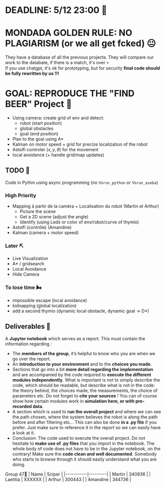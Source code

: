 # DEADLINE: 5/12 23:00 🎯

# MONDADA GOLDEN RULE: NO PLAGIARISM (or we all get fcked) 😐
They have a database of all the previous projects. They will compare our work to the databate, if there is a match, it's over 💀 <br>
If you use chatgpt, it's ok for prototyping, but for security **final code should be fully rewritten by us !!!**

# GOAL: REPRODUCE THE "FIND BEER" Project 🍺
- Using camera: create grid of env and detect:
  - robot (start position)
  - global obstacles
  - goal (end position)
- Plan to the goal using A*
- Kalman on motor speed + grid for precize localization of the robot
- Astolfi controler $(x,y,\theta)$ for the movement
- local avoidance (+ handle grid/map updates)

## TODO 🔨
Code in Pythin using async programming (no `%%run_python` or `%%run_aseba`)
### High Priority
- Mapping à partir de la caméra + Localisation du robot (Martin et Arthur)
  - Picture the scene
  - Get a 2D scene (adjust the angle)
  - Identify (using Leds or color of env/robot/curve of thymio)
- Astolfi (contrôle) (Amandine)
- Kalman (camera + motor speed)

### Later ⛏️
- Live Visualization
- A* / gridsearch
- Local Avoidance
- Hide Camera

### To lose time 🌬️
- impossible escape (local avoidance)
- kidnapping (global localization)
- add a second thymio (dynamic local obstacle, dynamic goal $\rightarrow$ D*)

## Deliverables 📩
A **Jupyter notebook** which serves as a report. This must contain the information regarding :
- The **members of the group**, it’s helpful to know who you are when we go over the report.
- An **introduction to your environment** and to the **choices you made**.
- Sections that go into a bit **more detail regarding the implementation** and are accompanied by the code required to **execute the different modules independently**. What is important is not to simply describe the code, which should be readable, but describe what is not in the code: the theory behind, the choices made, the measurements, the choice of parameters etc. Do not forget to **cite your sources** ! You can of course show how certain modules work in **simulation here, or with pre-recorded data**.
- A section which is used to **run the overall project** and where we can see the path chosen, where the system believes the robot is along the path before and after filtering etc… This can also be done **in a .py file** if you prefer. Just make sure to reference it in the report so we can easily have a look at it.
- Conclusion: The code used to execute the overall project. Do not hesitate to **make use of .py files** that you import in the notebook. The whole body of code does not have to be in the Jupyter notebook, on the contrary! Make sure the **code clean and well documented**. Somebody who starts to browse through it should easily understand what you are doing.


Group 47🤺
| Name      | Sciper      |
|-----------|---------|
| Martin    | 340936  |
| Laetitia  | XXXXXX  |
| Arthur    | 300443  |
| Amandine  | 344736  |

